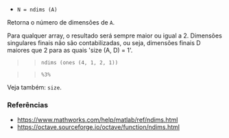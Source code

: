 - `N = ndims (A)`

Retorna o número de dimensões de `A`.

Para qualquer array, o resultado será sempre maior ou igual a 2. Dimensões
singulares finais não são contabilizadas, ou seja, dimensões finais D maiores
que 2 para as quais 'size (A, D) = 1'.

> > `ndims (ones (4, 1, 2, 1))`

> > `%3%`

Veja também: `size`.

### Referências

- https://www.mathworks.com/help/matlab/ref/ndims.html
- https://octave.sourceforge.io/octave/function/ndims.html
